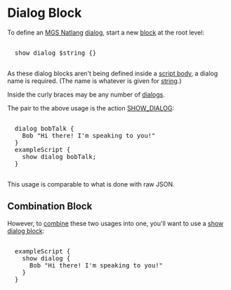 # Dialog Block

To define an [MGS Natlang](../mgs/mgs_natlang) [dialog](../dialogs), start a new [block](../mgs/block) at the root level:

<pre class="HyperMD-codeblock mgs">

  <span class="verb">show</span> <span class="identifier">dialog</span> <span class="variable-constant">$string</span> <span class="bracket">{</span><span class="bracket">}</span>

</pre>

As these dialog blocks aren't being defined inside a [script body](../mgs/script_block), a dialog name is required. (The name is whatever is given for [string](../mgs/variables/string).)

Inside the curly braces may be any number of [dialogs](../mgs/dialogs_mgs).

The pair to the above usage is the action [SHOW_DIALOG](../actions/SHOW_DIALOG):

<pre class="HyperMD-codeblock mgs">

  <span class="identifier">dialog</span> <span class="string">bobTalk</span> <span class="bracket">{</span>
    <span class="dialog-identifier">Bob</span> <span class="string">"Hi there! I'm speaking to you!"</span>
  <span class="bracket">}</span>
  <span class="script">exampleScript</span> <span class="bracket">{</span>
    <span class="verb">show</span> <span class="identifier">dialog</span> <span class="string">bobTalk</span><span class="terminator">;</span>
  <span class="bracket">}</span>

</pre>

This usage is comparable to what is done with raw JSON.

## Combination Block

However, to [combine](../mgs/combination_block) these two usages into one, you'll want to use a [show dialog block](../mgs/show_dialog_block):

<pre class="HyperMD-codeblock mgs">

  <span class="script">exampleScript</span> <span class="bracket">{</span>
    <span class="verb">show</span> <span class="identifier">dialog</span> <span class="bracket">{</span>
      <span class="dialog-identifier">Bob</span> <span class="string">"Hi there! I'm speaking to you!"</span>
    <span class="bracket">}</span>
  <span class="bracket">}</span>

</pre>
